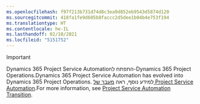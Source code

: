 ```yaml
---
ms.openlocfilehash: f97f213b731d74d8c3ea9d852eb9543d5874d120
ms.sourcegitcommit: 418fa1fe9d605b8faccc2d5dee1b04b4e753f194
ms.translationtype: HT
ms.contentlocale: he-IL
ms.lasthandoff: 02/10/2021
ms.locfileid: "5151752"
---
```

> [!IMPORTANT]
> <span data-ttu-id="4e333-101">Dynamics 365 Project Service Automationהתפתח ל-Dynamics 365 Project Operations.</span><span class="sxs-lookup"><span data-stu-id="4e333-101">Dynamics 365 Project Service Automation has evolved into Dynamics 365 Project Operations.</span></span> <span data-ttu-id="4e333-102">למידע נוסף, ראה [מעבר של Project Service Automation](https://dynamics.microsoft.com/en-us/project-service-automation/overview/).</span><span class="sxs-lookup"><span data-stu-id="4e333-102">For more information, see [Project Service Automation Transition](https://dynamics.microsoft.com/en-us/project-service-automation/overview/).</span></span>
